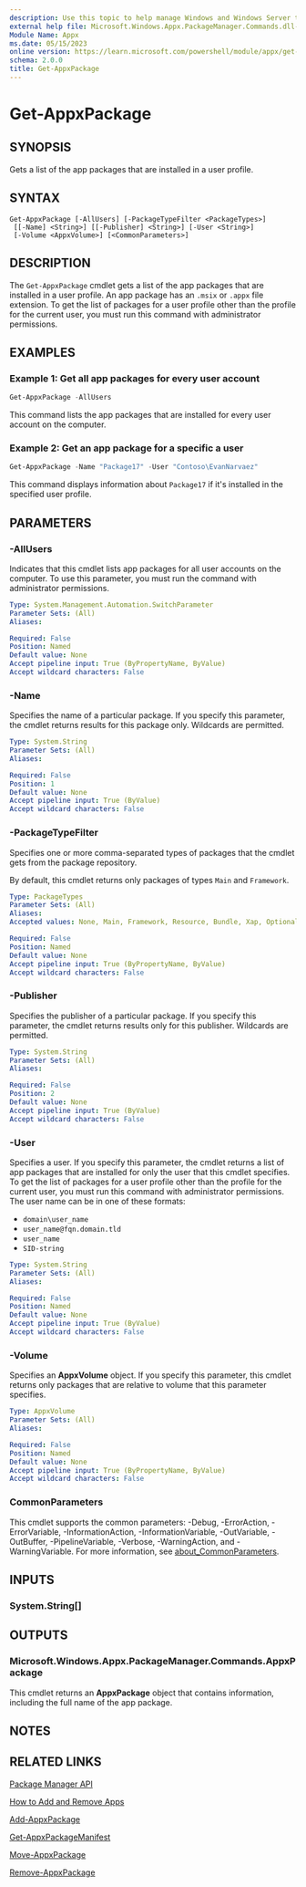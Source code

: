 ```yaml
---
description: Use this topic to help manage Windows and Windows Server technologies with Windows PowerShell.
external help file: Microsoft.Windows.Appx.PackageManager.Commands.dll-Help.xml
Module Name: Appx
ms.date: 05/15/2023
online version: https://learn.microsoft.com/powershell/module/appx/get-appxpackage?view=windowsserver2022-ps&wt.mc_id=ps-gethelp
schema: 2.0.0
title: Get-AppxPackage
---
```


# Get-AppxPackage

## SYNOPSIS
Gets a list of the app packages that are installed in a user profile.

## SYNTAX

```
Get-AppxPackage [-AllUsers] [-PackageTypeFilter <PackageTypes>]
 [[-Name] <String>] [[-Publisher] <String>] [-User <String>]
 [-Volume <AppxVolume>] [<CommonParameters>]
```

## DESCRIPTION

The `Get-AppxPackage` cmdlet gets a list of the app packages that are installed in a user profile.
An app package has an `.msix` or `.appx` file extension. To get the list of packages for a user
profile other than the profile for the current user, you must run this command with administrator
permissions.

## EXAMPLES

### Example 1: Get all app packages for every user account

```powershell
Get-AppxPackage -AllUsers
```

This command lists the app packages that are installed for every user account on the computer.

### Example 2: Get an app package for a specific a user

```powershell
Get-AppxPackage -Name "Package17" -User "Contoso\EvanNarvaez"
```

This command displays information about `Package17` if it's installed in the specified user
profile.

## PARAMETERS

### -AllUsers

Indicates that this cmdlet lists app packages for all user accounts on the computer. To use this
parameter, you must run the command with administrator permissions.

```yaml
Type: System.Management.Automation.SwitchParameter
Parameter Sets: (All)
Aliases:

Required: False
Position: Named
Default value: None
Accept pipeline input: True (ByPropertyName, ByValue)
Accept wildcard characters: False
```

### -Name

Specifies the name of a particular package. If you specify this parameter, the cmdlet returns
results for this package only. Wildcards are permitted.

```yaml
Type: System.String
Parameter Sets: (All)
Aliases:

Required: False
Position: 1
Default value: None
Accept pipeline input: True (ByValue)
Accept wildcard characters: False
```

### -PackageTypeFilter

Specifies one or more comma-separated types of packages that the cmdlet gets from the package
repository.

By default, this cmdlet returns only packages of types `Main` and `Framework`.

```yaml
Type: PackageTypes
Parameter Sets: (All)
Aliases:
Accepted values: None, Main, Framework, Resource, Bundle, Xap, Optional

Required: False
Position: Named
Default value: None
Accept pipeline input: True (ByPropertyName, ByValue)
Accept wildcard characters: False
```

### -Publisher

Specifies the publisher of a particular package. If you specify this parameter, the cmdlet returns
results only for this publisher. Wildcards are permitted.

```yaml
Type: System.String
Parameter Sets: (All)
Aliases:

Required: False
Position: 2
Default value: None
Accept pipeline input: True (ByValue)
Accept wildcard characters: False
```

### -User

Specifies a user. If you specify this parameter, the cmdlet returns a list of app packages that are
installed for only the user that this cmdlet specifies. To get the list of packages for a user
profile other than the profile for the current user, you must run this command with
administrator permissions. The user name can be in one of these formats:

- `domain\user_name`
- `user_name@fqn.domain.tld`
- `user_name`
- `SID-string`

```yaml
Type: System.String
Parameter Sets: (All)
Aliases:

Required: False
Position: Named
Default value: None
Accept pipeline input: True (ByValue)
Accept wildcard characters: False
```

### -Volume

Specifies an **AppxVolume** object. If you specify this parameter, this cmdlet returns only
packages that are relative to volume that this parameter specifies.

```yaml
Type: AppxVolume
Parameter Sets: (All)
Aliases:

Required: False
Position: Named
Default value: None
Accept pipeline input: True (ByPropertyName, ByValue)
Accept wildcard characters: False
```

### CommonParameters

This cmdlet supports the common parameters: -Debug, -ErrorAction, -ErrorVariable,
-InformationAction, -InformationVariable, -OutVariable, -OutBuffer, -PipelineVariable, -Verbose,
-WarningAction, and -WarningVariable. For more information, see
[about_CommonParameters](http://go.microsoft.com/fwlink/?LinkID=113216).

## INPUTS

### System.String[]

## OUTPUTS

### Microsoft.Windows.Appx.PackageManager.Commands.AppxPackage

This cmdlet returns an **AppxPackage** object that contains information, including the full name of
the app package.

## NOTES

## RELATED LINKS

[Package Manager API](https://go.microsoft.com/fwlink/?LinkId=245447)

[How to Add and Remove Apps](https://go.microsoft.com/fwlink/?LinkID=231020)

[Add-AppxPackage](./Add-AppxPackage.md)

[Get-AppxPackageManifest](./Get-AppxPackageManifest.md)

[Move-AppxPackage](./Move-AppxPackage.md)

[Remove-AppxPackage](./Remove-AppxPackage.md)
